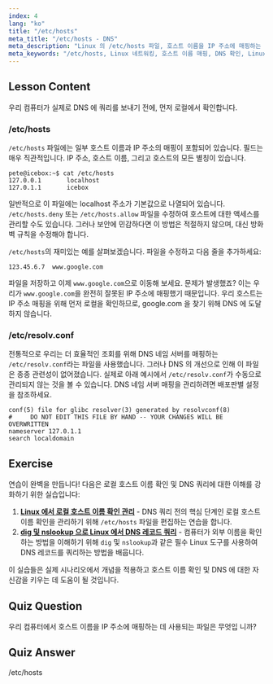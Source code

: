 ```yaml
---
index: 4
lang: "ko"
title: "/etc/hosts"
meta_title: "/etc/hosts - DNS"
meta_description: "Linux 의 /etc/hosts 파일, 호스트 이름을 IP 주소에 매핑하는 방법, DNS 확인에서의 역할에 대해 알아보세요. 기본적인 네트워크 구성을 이해합니다."
meta_keywords: "/etc/hosts, Linux 네트워킹, 호스트 이름 매핑, DNS 확인, Linux 튜토리얼, 초보자 가이드"
---
```


## Lesson Content

우리 컴퓨터가 실제로 DNS 에 쿼리를 보내기 전에, 먼저 로컬에서 확인합니다.

### /etc/hosts

`/etc/hosts` 파일에는 일부 호스트 이름과 IP 주소의 매핑이 포함되어 있습니다. 필드는 매우 직관적입니다. IP 주소, 호스트 이름, 그리고 호스트의 모든 별칭이 있습니다.

```plaintext
pete@icebox:~$ cat /etc/hosts
127.0.0.1       localhost
127.0.1.1       icebox
```

일반적으로 이 파일에는 localhost 주소가 기본값으로 나열되어 있습니다. `/etc/hosts.deny` 또는 `/etc/hosts.allow` 파일을 수정하여 호스트에 대한 액세스를 관리할 수도 있습니다. 그러나 보안에 민감하다면 이 방법은 적절하지 않으며, 대신 방화벽 규칙을 수정해야 합니다.

`/etc/hosts`의 재미있는 예를 살펴보겠습니다. 파일을 수정하고 다음 줄을 추가하세요:

```plaintext
123.45.6.7  www.google.com
```

파일을 저장하고 이제 `www.google.com`으로 이동해 보세요. 문제가 발생했죠? 이는 우리가 `www.google.com`을 완전히 잘못된 IP 주소에 매핑했기 때문입니다. 우리 호스트는 IP 주소 매핑을 위해 먼저 로컬을 확인하므로, google.com 을 찾기 위해 DNS 에 도달하지 않습니다.

### /etc/resolv.conf

전통적으로 우리는 더 효율적인 조회를 위해 DNS 네임 서버를 매핑하는 `/etc/resolv.conf`라는 파일을 사용했습니다. 그러나 DNS 의 개선으로 인해 이 파일은 종종 관련성이 없어졌습니다. 실제로 아래 예시에서 `/etc/resolv.conf`가 수동으로 관리되지 않는 것을 볼 수 있습니다. DNS 네임 서버 매핑을 관리하려면 배포판별 설정을 참조하세요.

```plaintext
conf(5) file for glibc resolver(3) generated by resolvconf(8)
#     DO NOT EDIT THIS FILE BY HAND -- YOUR CHANGES WILL BE OVERWRITTEN
nameserver 127.0.1.1
search localdomain
```

## Exercise

연습이 완벽을 만듭니다! 다음은 로컬 호스트 이름 확인 및 DNS 쿼리에 대한 이해를 강화하기 위한 실습입니다:

1. **[Linux 에서 로컬 호스트 이름 확인 관리](https://labex.io/ko/labs/linux-manage-local-hostname-resolution-in-linux-592792)** - DNS 쿼리 전의 핵심 단계인 로컬 호스트 이름 확인을 관리하기 위해 `/etc/hosts` 파일을 편집하는 연습을 합니다.
2. **[dig 및 nslookup 으로 Linux 에서 DNS 레코드 쿼리](https://labex.io/ko/labs/linux-query-dns-records-in-linux-with-dig-and-nslookup-592796)** - 컴퓨터가 외부 이름을 확인하는 방법을 이해하기 위해 `dig` 및 `nslookup`과 같은 필수 Linux 도구를 사용하여 DNS 레코드를 쿼리하는 방법을 배웁니다.

이 실습들은 실제 시나리오에서 개념을 적용하고 호스트 이름 확인 및 DNS 에 대한 자신감을 키우는 데 도움이 될 것입니다.

## Quiz Question

우리 컴퓨터에서 호스트 이름을 IP 주소에 매핑하는 데 사용되는 파일은 무엇입
니까?

## Quiz Answer

/etc/hosts
